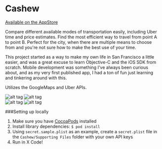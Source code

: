 Cashew
======

[Available on the AppStore](https://itunes.apple.com/WebObjects/MZStore.woa/wa/viewSoftware?id=930789528)

Compare different available modes of transportation easily, including Uber time and price estimates. Find the most efficient way to travel from point A to point B. Perfect for the city, when there are multiple means to choose from and you're not sure how to make the best use of your time.

This project started as a way to make my own life in San Francisco a little easier, and was a great excuse to learn Objective-C and the iOS SDK from scratch. Mobile development was something I've always been curious about, and as my very first published app, I had a ton of fun just learning and tinkering around with this.

Utilizes the GoogleMaps and Uber APIs.

![alt tag](http://jonjchew.com/images/cashew/iphone6_cover.png) ![alt tag](http://jonjchew.com/images/cashew/iphone6_info.png)
<br />
![alt tag](http://jonjchew.com/images/cashew/iphone6_search.png) ![alt tag](http://jonjchew.com/images/cashew/iphone6_results.png)

###Setting up locally

1. Make sure you have [CocoaPods](http://guides.cocoapods.org/using/getting-started.html) installed
2. Install library dependencies: `$ pod install`
3. Using `secret.sample.plist` as an example, create a `secret.plist` file in the `Cashew/Supporting Files` folder with your own API keys
4. Run in X Code!

